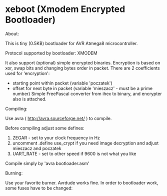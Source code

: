 xeboot (Xmodem Encrypted Bootloader)
======

About:

This is tiny (0.5KB) bootloader for AVR Atmega8 microcontroller.

Protocol supported by bootloader: XMODEM

It also support (optional) simple encrypted binaries.
Encryption is based on xor, swap bits and changing bytes order
in packet. There are 2 coefficients used for 'encryption':
- starting point within packet (variable 'poczatek')
- offset for next byte in packet (variable 'mieszacz' - must be
a prime number)
Simple FreePascal converter from ihex to binary, and encrypter
also is attached.


Compiling:

Use avra ( http://avra.sourceforge.net/ ) to compile.

Before compiling adjust some defines:
1. ZEGAR - set to your clock frequency in Hz
2. uncomment .define use_crypt if you need image decryption
and adjust mieszacz and poczatek
3. UART_RATE - set to other speed if 9600 is not what you like

Compile simply by 'avra bootloader.asm'


Burning:

Use your favorite burner. Avrdude works fine.
In order to bootloader work, some fuses have to be changed:
